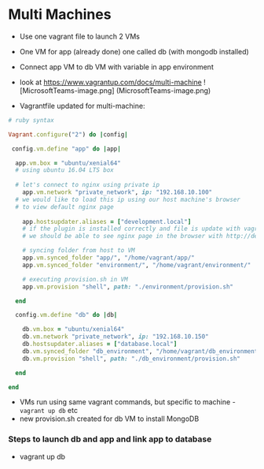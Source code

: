 # Multi Machines
- Use one vagrant file to launch 2 VMs
- One VM for app (already done) one called db (with mongodb installed)
- Connect app VM to db VM with variable in app environment
- look at https://www.vagrantup.com/docs/multi-machine
![MicrosoftTeams-image.png] (MicrosoftTeams-image.png)

- Vagrantfile updated for multi-machine:
```ruby
# ruby syntax

Vagrant.configure("2") do |config|

 config.vm.define "app" do |app|

  app.vm.box = "ubuntu/xenial64"
  # using ubuntu 16.04 LTS box
  
  # let's connect to nginx using private ip
    app.vm.network "private_network", ip: "192.168.10.100"
  # we would like to load this ip using our host machine's browser
  # to view default nginx page
   
    app.hostsupdater.aliases = ["development.local"]
    # if the plugin is installed correctly and file is update with vagrant destroy then vagrant up
    # we should be able to see nginx page in the browser with http://development.local 

    # syncing folder from host to VM
    app.vm.synced_folder "app/", "/home/vagrant/app/"
    app.vm.synced_folder "environment/", "/home/vagrant/environment/"

    # executing provision.sh in VM
    app.vm.provision "shell", path: "./environment/provision.sh"

  end

  config.vm.define "db" do |db|

    db.vm.box = "ubuntu/xenial64"
    db.vm.network "private_network", ip: "192.168.10.150"
    db.hostsupdater.aliases = ["database.local"] 
    db.vm.synced_folder "db_environment", "/home/vagrant/db_environment"
    db.vm.provision "shell", path: "./db_environment/provision.sh"

  end

end


```
- VMs run using same vagrant commands, but specific to machine - `vagrant up db` etc
- new provision.sh created for db VM to install MongoDB


### Steps to launch db and app and link app to database
- vagrant up db















